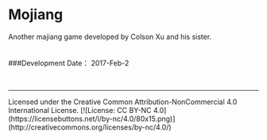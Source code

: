 # Mojiang
Another majiang game developed by Colson Xu and his sister.
</br>
</br>
</br>
###Development Date：
2017-Feb-2

</br>
<hr/>
Licensed under the Creative Common Attribution-NonCommercial 4.0 International License.
[![License: CC BY-NC 4.0](https://licensebuttons.net/l/by-nc/4.0/80x15.png)](http://creativecommons.org/licenses/by-nc/4.0/)
